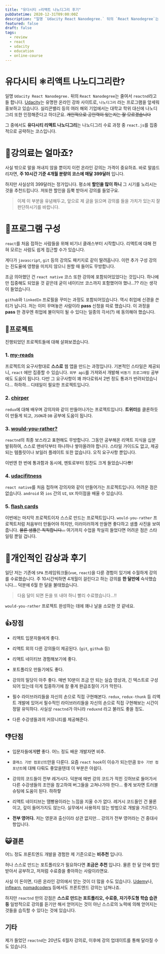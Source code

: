 ```yaml
---
title: "유다시티 ⚛리액트 나노디그리 후기"
pubDatetime: 2020-12-31T09:00:00Z
description: "일명 `Udacity React Nanodegree.` 뒤의 `React Nanodegree`는 줄여서 `reactnd`라고들 합니다."
featured: false
draft: false
tags:
  - review
  - react
  - udacity
  - education
  - online-course
---
```


<!-- ![certification, 수료증](./certificate.png) -->

# 유다시티 ⚛리액트 나노디그리란?

일명 `Udacity React Nanodegree.` 뒤의 `React Nanodegree`는 줄여서 `reactnd`라고들 합니다.
[Udacity](https://www.udacity.com/)는 유명한 온라인 강좌 사이트로, `나노디그리` 라는 프로그램을 앞세워 홍보하고 있습니다. 실리콘밸리 등의 여러 해외 기업에서는 대학교 학위 대신에 나노디그리 또한 인정해준다고 하더군요. ~~개인적으로 공인력이 있는지는 잘 모르겠습니다~~

그 중에서도 **유다시티 리액트 나노디그리**는 나노디그리 수료 과정 중 `react.js`를 집중적으로 공략하는 코스입니다.

# 💎강의료는 얼마죠?

사실 밖으로 말을 꺼내지 않을 뿐이지 이런 온라인 강의는 가격이 중요하죠. 바로 말씀드리자면, **주 10시간 기준 4개월 분량의 코스에 매달 399달러** 입니다.

하지만 사실상의 399달러는 정가입니다. 평소에 **할인을 많이 하니** 그 시기를 노리시는 것을 추천드립니다. 저또한 할인을 듬뿍 받아서 강의를 들었구요.

> 이제 이 부분을 유념해두고, 앞으로 제 글을 읽으며 강의를 들을 가치가 있는지 잘 판단하시기를 바랍니다.

# 📜프로그램 구성

`react`를 처음 접하는 사람들을 위해 비기너 클래스부터 시작합니다. 리액트에 대해 전혀 모르는 사람도 쉽게 접근할 수가 있습니다.

게다가 `javascript`, `git` 등의 강의도 패키지로 같이 딸려옵니다. 이런 추가 구성 강의는 진도율에 영향을 미치지 않으니 원할 때 들어도 무방합니다.

조금 의아했던 건 `react native` 코스 또한 강의에 포함되어있었다는 것입니다. 하나에만 집중해도 되었을 것 같은데 굳이 네이티브 코스까지 포함했어야 했나...?? 라는 생각이 들었습니다.

`github`와 `linkedIn` 프로필을 꾸미는 과정도 포함되어있습니다. 역시 취업에 신경을 쓴 티가 납니다. 저는 이미 꾸며놓은 사람이라 **pass** 신청을 따로 했습니다. 이 과정을 **pass** 한 경우엔 취업에 불이익이 될 수 있다는 일종의 각서(?) 에 동의해야 했습니다.

## 🎨프로젝트

진행되었던 프로젝트들에 대해 살펴보겠습니다.

### 1. [my-reads](https://github.com/CaesiumY/reactnd-myreads)

<!-- ![myreads](./myreads.png) -->

프로젝트의 요구사항대로 **스스로** 웹 앱을 만드는 과정입니다. 기본적인 스타일은 제공되니, `react` 에만 집중할 수 있습니다. `외부 api`를 가져와서 개발해 `비동기 프로그래밍` 공부에도 도움이 됩니다. 다만 그 요구사항이 꽤 까다로워서 2번 정도 통과가 반려되었습니다... 하하하... 디테일이 필요한 프로젝트입니다.

### 2. [chirper](https://github.com/CaesiumY/reactnd-chirper)

<!-- ![chirper](./chirper.png) -->

`redux`에 대해 배우며 강의자와 같이 만들어나가는 프로젝트입니다. **트위터**를 클론하듯이 만들게 되고, `JSON`과 `DB` 공부에 도움이 됩니다.

### 3. [would-you-rather?](https://github.com/CaesiumY/reactnd-would-you-rather)

<!-- ![would-you-rather](./would-you-rather.png) -->

`reactnd`의 최종 보스라고 표현해도 무방합니다. 그동안 공부해온 리액트 지식을 십분 발휘하여, 스스로 맨바닥부터 하나하나 쌓아올려야 합니다. 스타일 가이드도 없고, 제공되는 템플릿이나 보일러 플레이트 또한 없습니다. 오직 요구사항 뿐입니다.

<!-- ![review](./review.png) -->

이번엔 한 번에 통과함과 동시에, 멘토로부터 칭찬도 크게 들었습니다😎!

### 4. [udacifitness](https://github.com/CaesiumY/reactnd-UdaciFitness)

<!-- ![udacifitness](./udacifitness.jpg) -->

`react native`를 처음 접하며 강의자와 같이 만들어가는 프로젝트입니다. 어려운 점은 없습니다. `android` 와 `ios` 간의 `UI`, `UX` 차이점을 배울 수 있습니다.

### 5. [flash cards](https://github.com/CaesiumY/reactnd-mobile-flashcards)

<!-- ![flashcards](./flashcards.jpg) -->

이번에는 마지막 프로젝트이자 스스로 만드는 프로젝트입니다. `would-you-rather` 프로젝트처럼 처음부터 만들어야 하지만, 이러이러하게 만들면 좋다하고 샘플 사진을 보여줍니다. ~~물론 샘플은 칙칙합니다...~~ 여기까지 수업을 착실히 들었다면 어려운 점은 스타일링 뿐일 겁니다.

# 🔎개인적인 감상과 후기

일단 저는 기존에 `SPA` 프레임워크들(`vue`, `react`)을 다룬 경험이 있기에 수월하게 강의를 수료했습니다. 주 10시간씩하면 4개월이 걸린다고 하는 강의를 **한 달만에** 슥삭했습니다...
덕분에 6월 한 달을 불태웠습니다.

> 다음 달이 되면 돈을 또 내야 하니 빨리 수료했습니다...!!

`would-you-rather` 프로젝트 완성하는 데에 꽤나 날을 소모한 것 같네요.

## 👍장점

- 리액트 입문자들에게 좋다.

- 리액트 외의 다른 강의들이 제공된다. (`git`, `github` 등)
- 리액트 네이티브 경험해보기에 좋다.
- 포트폴리오 만들기에도 좋다.
- 강의의 밀당이 아주 좋다. 매번 10분이 조금 안 되는 실습 영상과, 긴 텍스트로 구성되어 있는데 이게 집중하기에 참 좋게 완급조절이 기가 막힌다.
- 필수 라이브러리들을 자신의 손으로 직접 구현해본다. `redux`, `redux-thunk` 등 리액트 개발에 있어서 필수적인 라이브러리들을 자신의 손으로 직접 구현해보는 시간이 정말 유익하다. 사실상 `reactnd`가 아니라 `reduxnd` 라고 불러도 좋을 정도.
- 다른 수강생들과의 커뮤니티를 제공해준다.

## 👎단점

- 입문자들에게**만** 좋다. 어느 정도 배운 개발자면 비추.

- `클래스 기반 컴포넌트`만을 다룬다. 요즘 `react hook`이 이슈가 되는만큼 `함수 기반 컴포넌트`에 대해 다뤄도 좋았을텐데 이 부분은 아쉽다.
- 강의의 코드들이 전부 레거시다. 덕분에 매번 강의 코드가 적힌 깃허브로 들어가서 다른 수강생들의 조언을 참고하여 버그들을 고쳐나가야 한다... 좋게 보자면 트러블슈팅에 도움이 된다. 하하핳
- 리액트 네이티브는 땜빵용이라는 느낌을 지울 수가 없다. 레거시 코드들인 건 물론이고, 깊이 들어가지도 않는다. 실무에서 사용하지 않는 방법으로 개발을 가르친다.
- **전부 영어다.** 저는 영문과 출신이라 상관 없지만... 강의가 전부 영어라는 건 중대사항입니다.

## 😺결론

어느 정도 프론트엔드 개발을 경험한 제 기준으로는 **비추천** 입니다.

허나 스스로 만드는 포트폴리오가 필요하다면 **조금은 추천** 입니다. 물론 한 달 안에 할인 받아서 공부하고, 저처럼 수료증을 좋아하는 사람이라면요.

사실 이 돈이면, 다른 온라인 강의에서 얻는 것이 더 많을 수도 있습니다. [Udemy](https://www.udemy.com/)나, [inflearn](https://www.inflearn.com/), [nomadcoders](https://nomadcoders.co/) 등에서도 프론트엔드 강의는 넘쳐나죠.

하지만 `reactnd` 만의 강점은 **스스로 만드는 포트폴리오, 수료증, 자기주도형 학습 습관 등** 일방적으로 강의를 듣기만 해서 얻어지는 것이 아닌 스스로의 노력에 의해 얻어지는 것들을 습득할 수 있다는 것에 있습니다.

## 기타

제가 들었던 `reactnd`는 20년도 6월자 강의로, 이후에 강의 업데이트를 통해 달라질 수도 있습니다.